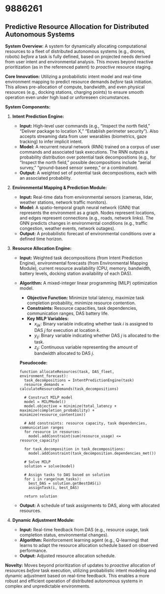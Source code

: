 # 9886261

## Predictive Resource Allocation for Distributed Autonomous Systems

**System Overview:** A system for dynamically allocating computational resources to a fleet of distributed autonomous systems (e.g., drones, robots) *before* a task is fully defined, based on projected needs derived from user intent and environmental analysis. This moves beyond reactive prioritization (as in the referenced patent) to *proactive* resource staging.

**Core Innovation:** Utilizing a probabilistic intent model and real-time environment mapping to predict resource demands *before* task initiation.  This allows pre-allocation of compute, bandwidth, and even physical resources (e.g., docking stations, charging points) to ensure smooth operation even under high load or unforeseen circumstances.

**System Components:**

1.  **Intent Prediction Engine:**
    *   **Input:** High-level user commands (e.g., “Inspect the north field,” “Deliver package to location X,” “Establish perimeter security”).  Also accepts streaming data from user wearables (biometrics, gaze tracking) to infer implicit intent.
    *   **Model:**  A recurrent neural network (RNN) trained on a corpus of user commands and associated task executions.  The RNN outputs a probability distribution over potential task decompositions (e.g., for “Inspect the north field,” possible decompositions include “aerial survey,” “ground-based sensor sweep,” or a combination).
    *   **Output:** A weighted set of potential task decompositions, each with an associated probability.

2.  **Environmental Mapping & Prediction Module:**
    *   **Input:** Real-time data from environmental sensors (cameras, lidar, weather stations, network traffic monitors).
    *   **Model:** A spatio-temporal graph neural network (GNN) that represents the environment as a graph. Nodes represent locations, and edges represent connections (e.g., roads, network links). The GNN predicts changes in environmental conditions (e.g., traffic congestion, weather events, network outages).
    *   **Output:** A probabilistic forecast of environmental conditions over a defined time horizon.

3.  **Resource Allocation Engine:**
    *   **Input:** Weighted task decompositions (from Intent Prediction Engine), environmental forecasts (from Environmental Mapping Module), current resource availability (CPU, memory, bandwidth, battery levels, docking station availability of each DAS).
    *   **Algorithm:** A mixed-integer linear programming (MILP) optimization model.
        *   **Objective Function:** Minimize total latency, maximize task completion probability, minimize resource contention.
        *   **Constraints:** Resource capacities, task dependencies, communication ranges, DAS battery life.
        *   **Key MILP Variables:**
            *   *x<sub>ijk</sub>*: Binary variable indicating whether task *i* is assigned to DAS *j* for execution at location *k*.
            *   *y<sub>ij</sub>*: Binary variable indicating whether DAS *j* is allocated to the task.
            *   *z<sub>ij</sub>*: Continuous variable representing the amount of bandwidth allocated to DAS *j*.

        **Pseudocode:**

        ```
        function allocateResources(task, DAS_fleet, environment_forecast):
          task_decompositions = IntentPredictionEngine(task)
          resource_demands = calculateResourceDemands(task_decompositions)
          
          # Construct MILP model
          model = MILPModel()
          model.objective = minimize(total_latency + maximize(completion_probability) + minimize(resource_contention))
          
          # Add constraints: resource capacity, task dependencies, communication ranges
          for resource in resources:
            model.addConstraint(sum(resource_usage) <= resource_capacity)
          
          for task_decomposition in task_decompositions:
            model.addConstraint(task_decomposition.dependencies_met())
            
          # Solve MILP
          solution = solve(model)
          
          # Assign tasks to DAS based on solution
          for i in range(num_tasks):
            best_DAS = solution.getBestDAS(i)
            assignTask(i, best_DAS)
          
          return solution
        ```

    *   **Output:** A schedule of task assignments to DAS, along with allocated resources.

4.  **Dynamic Adjustment Module:**
    *   **Input:** Real-time feedback from DAS (e.g., resource usage, task completion status, environmental changes).
    *   **Algorithm:** Reinforcement learning agent (e.g., Q-learning) that learns to adapt the resource allocation schedule based on observed performance.
    *   **Output:** Adjusted resource allocation schedule.

**Novelty:**  Moves beyond prioritization of updates to *proactive* allocation of resources *before* task execution, utilizing probabilistic intent modeling and dynamic adjustment based on real-time feedback. This enables a more robust and efficient operation of distributed autonomous systems in complex and unpredictable environments.